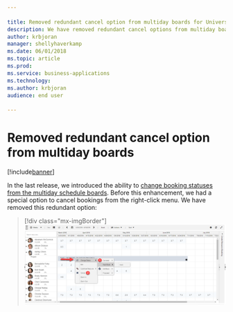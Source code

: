 ```yaml
---

title: Removed redundant cancel option from multiday boards for Universal Resource Scheduling
description: We have removed redundant cancel options from multiday boards.
author: krbjoran
manager: shellyhaverkamp
ms.date: 06/01/2018
ms.topic: article
ms.prod: 
ms.service: business-applications
ms.technology: 
ms.author: krbjoran
audience: end user

---
```


# Removed redundant cancel option from multiday boards

[!include[banner](../../includes/banner.md)]

In the last release, we introduced the ability to [change booking statuses from the multiday schedule boards](https://blogs.msdn.microsoft.com/crm/2018/04/02/whats-new-in-universal-resource-scheduling-for-dynamics-365-april-2018-update/#changestatusmultiday). Before this enhancement, we had a special option to cancel bookings from the right-click menu. We have removed this redundant option:

> [!div class="mx-imgBorder"]
> ![Screenshot of the previous redundant options on multiday boards, which have been removed](media/removed-redundant-cancel-option.png)
